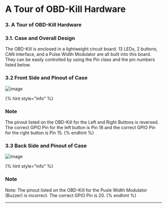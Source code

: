 # A Tour of OBD-Kill Hardware

### 3. A Tour of OBD-Kill Hardware

### **3.1. Case and Overall Design**

The OBD-Kill is enclosed in a lightweight circuit board. 13 LEDs, 2 buttons, CAN interface, and a Pulse Width Modulator are all built into this board. They can be easily controlled by using the Pin class and the pin numbers listed below.

### **3.2 Front Side and Pinout of Case**

![image](https://user-images.githubusercontent.com/93162463/184357970-c7b6a546-1e8f-4b8e-bd6a-b00f62a22489.png)

{% hint style="info" %}
### Note

The pinout listed on the OBD-Kill for the Left and Right Buttons is reversed. The correct GPIO Pin for the left button is Pin 18 and the correct GPIO Pin for the right button is Pin 15.
{% endhint %}

### **3.3 Back Side and Pinout of Case**

![image](https://user-images.githubusercontent.com/93162463/184356662-417014a5-92eb-4f90-b5e6-daa846ccdc3f.png)

{% hint style="info" %}
### Note

Note: The pinout listed on the OBD-Kill for the Pusle Width Modulator (Buzzer) is incorrect. The correct GPIO Pin is 20.
{% endhint %}

***
